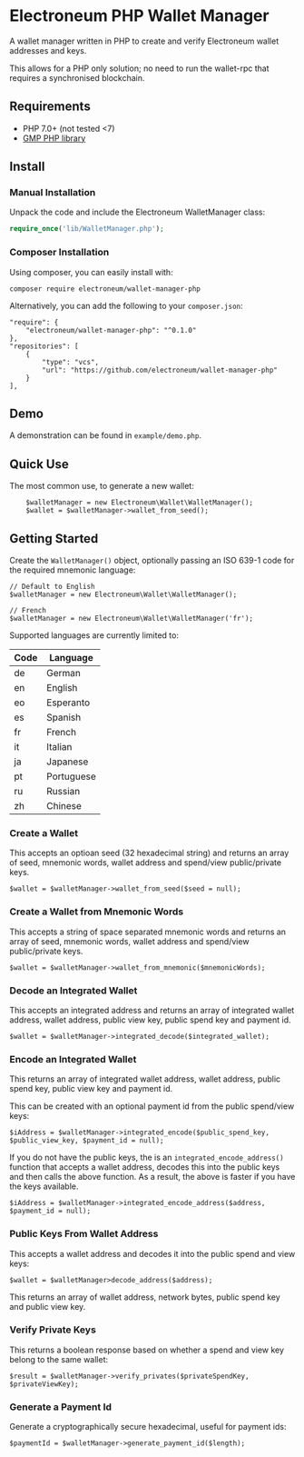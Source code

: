 # Electroneum PHP Wallet Manager

A wallet manager written in PHP to create and verify Electroneum wallet
addresses and keys.

This allows for a PHP only solution; no need to run the wallet-rpc that
requires a synchronised blockchain.

## Requirements
 - PHP 7.0+ (not tested <7)
 - [GMP PHP library](http://php.net/manual/en/book.gmp.php)

## Install

### Manual Installation

Unpack the code and include the Electroneum WalletManager class:

```php
require_once('lib/WalletManager.php');
```

### Composer Installation

Using composer, you can easily install with:

```
composer require electroneum/wallet-manager-php
```

Alternatively, you can add the following to your `composer.json`:

```
"require": {
    "electroneum/wallet-manager-php": "^0.1.0"
},
"repositories": [
    {
        "type": "vcs",
        "url": "https://github.com/electroneum/wallet-manager-php"
    }
],
```

## Demo

A demonstration can be found in ```example/demo.php```.

## Quick Use

The most common use, to generate a new wallet:

        $walletManager = new Electroneum\Wallet\WalletManager();
        $wallet = $walletManager->wallet_from_seed();

## Getting Started

Create the `WalletManager()` object, optionally passing an ISO 639-1 code
for the required mnemonic language:

    // Default to English
    $walletManager = new Electroneum\Wallet\WalletManager();

    // French
    $walletManager = new Electroneum\Wallet\WalletManager('fr');

Supported languages are currently limited to:

| Code | Language   |
|------|------------|
| de   | German     |
| en   | English    |
| eo   | Esperanto  |
| es   | Spanish    |
| fr   | French     |
| it   | Italian    |
| ja   | Japanese   |
| pt   | Portuguese |
| ru   | Russian    |
| zh   | Chinese    |

### Create a Wallet

This accepts an optioan seed (32 hexadecimal string) and returns an
array of seed, mnemonic words, wallet address and spend/view
public/private keys.

    $wallet = $walletManager->wallet_from_seed($seed = null);

### Create a Wallet from Mnemonic Words

This accepts a string of space separated mnemonic words and returns an
array of seed, mnemonic words, wallet address and spend/view
public/private keys.

    $wallet = $walletManager->wallet_from_mnemonic($mnemonicWords);

### Decode an Integrated Wallet

This accepts an integrated address and returns an array of integrated
wallet address, wallet address, public view key, public spend key and
payment id.

    $wallet = $walletManager->integrated_decode($integrated_wallet);

### Encode an Integrated Wallet

This returns an array of integrated wallet address, wallet address,
public spend key, public view key and payment id.

This can be created with an optional payment id from the public
spend/view keys:

    $iAddress = $walletManager->integrated_encode($public_spend_key, $public_view_key, $payment_id = null);

If you do not have the public keys, the is an
`integrated_encode_address()` function that accepts a wallet address,
decodes this into the public keys and then calls the above function. As
a result, the above is faster if you have the keys available.

    $iAddress = $walletManager->integrated_encode_address($address, $payment_id = null);

### Public Keys From Wallet Address

This accepts a wallet address and decodes it into the public spend and
view keys:

    $wallet = $walletManager>decode_address($address);

This returns an array of wallet address, network bytes, public spend
key and public view key.

### Verify Private Keys

This returns a boolean response based on whether a spend and view key
belong to the same wallet:

    $result = $walletManager->verify_privates($privateSpendKey, $privateViewKey);

### Generate a Payment Id

Generate a cryptographically secure hexadecimal, useful for payment ids:

    $paymentId = $walletManager->generate_payment_id($length);
